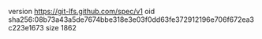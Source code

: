 version https://git-lfs.github.com/spec/v1
oid sha256:08b73a43a5de7674bbe318e3e03f0dd63fe372912196e706f672ea3c223e1673
size 1862
